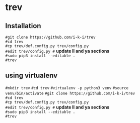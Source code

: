 # trev

## Installation

`#git clone https://github.com/i-k-i/trev`  
`#cd trev`  
`#cp trev/def.config.py trev/config.py`  
`#edit trev/config.py #` __update ll and ya sections__  
`#sudo pip3 install --editable .`  
`#trev`  


## using virtualenv

`#mkdir trev`
`#cd trev`
`#virtualenv -p python3 venv`
`#source venv/bin/activate`
`#git clone https://github.com/i-k-i/trev`  
`#cd trev`  
`#cp trev/def.config.py trev/config.py`  
`#edit trev/config.py #` __update ll and ya sections__  
`#sudo pip3 install --editable .`  
`#trev`  
